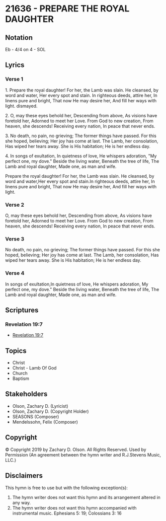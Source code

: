# 21636 - PREPARE THE ROYAL DAUGHTER

## Notation

Eb - 4/4 on 4 - SOL

## Lyrics

### Verse 1

1. Prepare the royal daughter!
For her, the Lamb was slain.
He cleansed, by word and water,
Her every spot and stain.
In righteous deeds, attire her,
In linens pure and bright,
That now He may desire her,
And fill her ways with light. dismayed. 

2. O, may these eyes behold her,
Descending from above,
As visions have foretold her,
Adorned to meet her Love.
From God to new creation,
From heaven, she descends!
Receiving every nation,
In peace that never ends. 

3. No death, no pain, no grieving;
The former things have passed.
For this she hoped, believing;
Her joy has come at last.
The Lamb, her consolation,
Has wiped her tears away.
She is His habitation;
He is her endless day. 

4. In songs of exultation,
In quietness of love,
He whispers adoration,
"My perfect one, my dove."
Beside the living water,
Beneath the tree of life,
The Lamb and royal daughter,
Made one, as man and wife. 










Prepare the royal daughter! For her, the Lamb was slain. He cleansed, by word and water,Her every spot and stain.In righteous deeds, attire her, In linens pure and bright, That now He may desire her, And fill her ways with light.



### Verse 2

O, may these eyes behold her, Descending from above, As visions have foretold her, Adorned to meet her Love. From God to new creation, From heaven, she descends! Receiving every nation, In peace that never ends.



### Verse 3

No death, no pain, no grieving; The former things have passed. For this she hoped, believing; Her joy has come at last. The Lamb, her consolation, Has wiped her tears away. She is His habitation; He is her endless day.



### Verse 4

In songs of exultation,In quietness of love, He whispers adoration, My perfect one, my dove." Beside the living water, Beneath the tree of life, The Lamb and royal daughter, Made one, as man and wife. 




## Scriptures

### Revelation 19:7

- [Revelation 19:7](https://www.biblegateway.com/passage/?search=Revelation%2019%3A7)


## Topics

- Christ
- Christ - Lamb Of God
- Church
- Baptism

## Stakeholders

- Olson, Zachary D. (Lyricist)
- Olson, Zachary D. (Copyright Holder)
- SEASONS (Composer)
- Mendelssohn, Felix (Composer)

## Copyright

© Copyright 2019 by Zachary D. Olson. All Rights Reserved. Used by Permission
(An agreement between the hymn writer and R.J.Stevens Music, LLC.)

## Disclaimers

This hymn is free to use but with the following exception(s):
1. The hymn writer does not want this hymn and its arrangement altered in any way.
2. The hymn writer does not want this hymn accompanied with instrumental music.
Ephesians 5: 19; Colossians 3: 16


